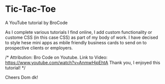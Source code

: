 # Tic-Tac-Toe
A YouTube tutorial by BroCode

As I complete various tutorials I find online, I add custom functionality or custome CSS (in this case CSS) as part of my body of work.
I have decised to style hese mini apps as mbile friendly business cards to send on to prospective clients or employers.

/* Attribution: Bro Code on Youtube. Link to Video: https://www.youtube.com/watch?v=AnmwHjpEhtA 
Thank you, I enjoyed this tutorial! */

Cheers
Dom dk!
